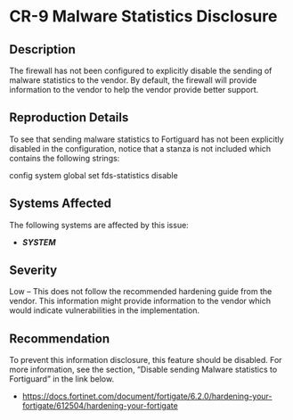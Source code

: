 CR-9 Malware Statistics Disclosure
==================================

Description
------------
The firewall has not been configured to explicitly disable the sending of malware statistics to the vendor. By default, the firewall will provide information to the vendor to help the vendor provide better support.

Reproduction Details
--------------------
To see that sending malware statistics to Fortiguard has not been explicitly disabled in the configuration, notice that a stanza is not included which contains the following strings:

config system global
set fds-statistics disable

Systems Affected
----------------
The following systems are affected by this issue:
  * ***SYSTEM***

Severity
--------
Low – This does not follow the recommended hardening guide from the vendor. This information might provide information to the vendor which would indicate vulnerabilities in the implementation.

Recommendation
---------------
To prevent this information disclosure, this feature should be disabled. For more information, see the section, “Disable sending Malware statistics to Fortiguard” in the link below.
 * https://docs.fortinet.com/document/fortigate/6.2.0/hardening-your-fortigate/612504/hardening-your-fortigate
